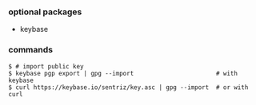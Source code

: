 ### optional packages

- keybase

### commands

    $ # import public key
    $ keybase pgp export | gpg --import                       # with keybase
    $ curl https://keybase.io/sentriz/key.asc | gpg --import  # or with curl
